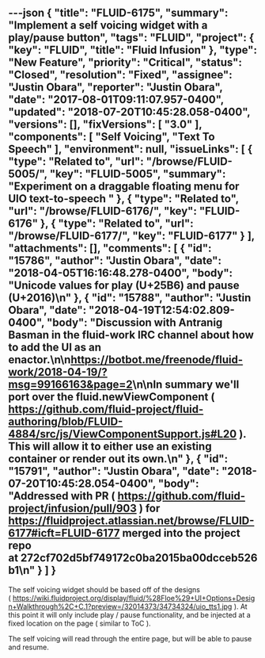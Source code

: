 ---json
{
  "title": "FLUID-6175",
  "summary": "Implement a self voicing widget with a play/pause button",
  "tags": "FLUID",
  "project": {
    "key": "FLUID",
    "title": "Fluid Infusion"
  },
  "type": "New Feature",
  "priority": "Critical",
  "status": "Closed",
  "resolution": "Fixed",
  "assignee": "Justin Obara",
  "reporter": "Justin Obara",
  "date": "2017-08-01T09:11:07.957-0400",
  "updated": "2018-07-20T10:45:28.058-0400",
  "versions": [],
  "fixVersions": [
    "3.0"
  ],
  "components": [
    "Self Voicing",
    "Text To Speech"
  ],
  "environment": null,
  "issueLinks": [
    {
      "type": "Related to",
      "url": "/browse/FLUID-5005/",
      "key": "FLUID-5005",
      "summary": "Experiment on a draggable floating menu for UIO text-to-speech "
    },
    {
      "type": "Related to",
      "url": "/browse/FLUID-6176/",
      "key": "FLUID-6176"
    },
    {
      "type": "Related to",
      "url": "/browse/FLUID-6177/",
      "key": "FLUID-6177"
    }
  ],
  "attachments": [],
  "comments": [
    {
      "id": "15786",
      "author": "Justin Obara",
      "date": "2018-04-05T16:16:48.278-0400",
      "body": "Unicode values for play (U+25B6) and pause (U+2016)\n"
    },
    {
      "id": "15788",
      "author": "Justin Obara",
      "date": "2018-04-19T12:54:02.809-0400",
      "body": "Discussion with Antranig Basman in the fluid-work IRC channel about how to add the UI as an enactor.\n\n<https://botbot.me/freenode/fluid-work/2018-04-19/?msg=99166163&page=2>\n\nIn summary we'll port over the fluid.newViewComponent ( <https://github.com/fluid-project/fluid-authoring/blob/FLUID-4884/src/js/ViewComponentSupport.js#L20> ). This will allow it to either use an existing container or render out its own.\n"
    },
    {
      "id": "15791",
      "author": "Justin Obara",
      "date": "2018-07-20T10:45:28.054-0400",
      "body": "Addressed with PR ( <https://github.com/fluid-project/infusion/pull/903> ) for <https://fluidproject.atlassian.net/browse/FLUID-6177#icft=FLUID-6177> merged into the project repo at 272cf702d5bf749172c0ba2015ba00dcceb526b1\n"
    }
  ]
}
---
The self voicing widget should be based off of the designs ( <https://wiki.fluidproject.org/display/fluid/%28Floe%29+UI+Options+Design+Walkthrough%2C+C.1?preview=/32014373/34734324/uio_tts1.jpg> ). At this point it will only include play / pause functionality, and be injected at a fixed location on the page ( similar to ToC ).

The self voicing will read through the entire page, but will be able to pause and resume.

        